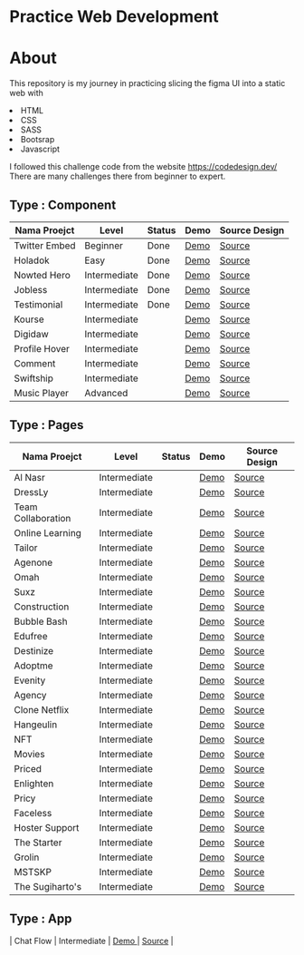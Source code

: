 # Practice Web Development 

# About 
This repository is my journey in practicing slicing the figma UI into a static web with  
 <li>HTML</li>
 <li>CSS</li>
 <li>SASS</li>
 <li>Bootsrap</li>
 <li>Javascript</li>
 
I followed this challenge code from the website https://codedesign.dev/ There are many challenges there from beginner to expert.

## Type : Component
| Nama Proejct        | Level        | Status     | Demo                                                 |     Source Design       |
|---------------------|--------------|------------|------------------------------------------------------|------------------------|
| Twitter Embed       | Beginner     | Done       | [Demo ](link-demo-1)                                 | [Source](https://codedesign.dev/challenge/twitter-embed) |
| Holadok             | Easy         | Done       | [Demo ](https://holadok-howlils-projects.vercel.app/)| [Source](https://codedesign.dev/challenge/holadok) |
| Nowted Hero         | Intermediate | Done       | [Demo ](https://nowted-howlils-projects.vercel.app/) | [Source](https://codedesign.dev/challenge/nowted) |
| Jobless             | Intermediate | Done       | [Demo ](https://slicingui.vercel.app/)               | [Source](https://codedesign.dev/challenge/jobless) |
| Testimonial         | Intermediate | Done       | [Demo ](https://slicingui.vercel.app/)               | [Source](https://codedesign.dev/challenge/testimoni) |
| Kourse              | Intermediate |            | [Demo ](https://slicingui.vercel.app/)               | [Source](https://codedesign.dev/challenge/kourse) |
| Digidaw             | Intermediate |            | [Demo ](https://slicingui.vercel.app/)               | [Source](https://codedesign.dev/challenge/digidaw) |
| Profile Hover       | Intermediate |            | [Demo ](https://slicingui.vercel.app/)               | [Source](https://codedesign.dev/challenge/profile-hover) |
| Comment             | Intermediate |            | [Demo ](https://slicingui.vercel.app/)               | [Source](https://codedesign.dev/challenge/comment) |
| Swiftship           | Intermediate |            | [Demo ](https://slicingui.vercel.app/)               | [Source](https://codedesign.dev/challenge/swiftship) |
| Music Player        | Advanced     |            | [Demo ](https://slicingui.vercel.app/)               | [Source](https://codedesign.dev/challenge/swiftship) |

## Type : Pages
| Nama Proejct        | Level        | Status     | Demo                                                 |     Source Design       |
|---------------------|--------------|------------|------------------------------------------------------|------------------------|
| Al Nasr             | Intermediate |            |  [Demo ](https://slicingui.vercel.app/)               | [Source](https://codedesign.dev/challenge/swiftship) |
| DressLy             | Intermediate |            |  [Demo ](https://slicingui.vercel.app/)               | [Source](https://codedesign.dev/challenge/swiftship) |
| Team Collaboration  | Intermediate |            |  [Demo ](https://slicingui.vercel.app/)               | [Source](https://codedesign.dev/challenge/swiftship) |
| Online Learning     | Intermediate |            |  [Demo ](https://slicingui.vercel.app/)               | [Source](https://codedesign.dev/challenge/swiftship) |
| Tailor              | Intermediate |            |  [Demo ](https://slicingui.vercel.app/)               | [Source](https://codedesign.dev/challenge/swiftship) |
| Agenone             | Intermediate |            |  [Demo ](https://slicingui.vercel.app/)               | [Source](https://codedesign.dev/challenge/swiftship) |
| Omah                | Intermediate |            |  [Demo ](https://slicingui.vercel.app/)               | [Source](https://codedesign.dev/challenge/swiftship) |
| Suxz                | Intermediate |            |  [Demo ](https://slicingui.vercel.app/)               | [Source](https://codedesign.dev/challenge/swiftship) |
| Construction        | Intermediate |            |  [Demo ](https://slicingui.vercel.app/)               | [Source](https://codedesign.dev/challenge/swiftship) |
| Bubble Bash         | Intermediate |            |  [Demo ](https://slicingui.vercel.app/)               | [Source](https://codedesign.dev/challenge/swiftship) |
| Edufree             | Intermediate |            |  [Demo ](https://slicingui.vercel.app/)               | [Source](https://codedesign.dev/challenge/swiftship) |
| Destinize           | Intermediate |            |  [Demo ](https://slicingui.vercel.app/)               | [Source](https://codedesign.dev/challenge/swiftship) |
| Adoptme             | Intermediate |            |  [Demo ](https://slicingui.vercel.app/)               | [Source](https://codedesign.dev/challenge/swiftship) |
| Evenity             | Intermediate |            |  [Demo ](https://slicingui.vercel.app/)               | [Source](https://codedesign.dev/challenge/swiftship) |
| Agency              | Intermediate |            |  [Demo ](https://slicingui.vercel.app/)               | [Source](https://codedesign.dev/challenge/swiftship) |
| Clone Netflix       | Intermediate |            |  [Demo ](https://slicingui.vercel.app/)               | [Source](https://codedesign.dev/challenge/swiftship) |
| Hangeulin           | Intermediate |            |  [Demo ](https://slicingui.vercel.app/)               | [Source](https://codedesign.dev/challenge/swiftship) |
| NFT                 | Intermediate |            |  [Demo ](https://slicingui.vercel.app/)               | [Source](https://codedesign.dev/challenge/swiftship) |
| Movies              | Intermediate |            |  [Demo ](https://slicingui.vercel.app/)               | [Source](https://codedesign.dev/challenge/swiftship) |
| Priced              | Intermediate |            |  [Demo ](https://slicingui.vercel.app/)               | [Source](https://codedesign.dev/challenge/swiftship) |
| Enlighten           | Intermediate |            |  [Demo ](https://slicingui.vercel.app/)               | [Source](https://codedesign.dev/challenge/swiftship) |
| Pricy               | Intermediate |            |  [Demo ](https://slicingui.vercel.app/)               | [Source](https://codedesign.dev/challenge/swiftship) |
| Faceless            | Intermediate |            |  [Demo ](https://slicingui.vercel.app/)               | [Source](https://codedesign.dev/challenge/swiftship) |
| Hoster Support      | Intermediate |            |  [Demo ](https://slicingui.vercel.app/)               | [Source](https://codedesign.dev/challenge/swiftship) |
| The Starter         | Intermediate |            |  [Demo ](https://slicingui.vercel.app/)               | [Source](https://codedesign.dev/challenge/swiftship) |
| Grolin              | Intermediate |            |  [Demo ](https://slicingui.vercel.app/)               | [Source](https://codedesign.dev/challenge/swiftship) |
| MSTSKP              | Intermediate |            |  [Demo ](https://slicingui.vercel.app/)               | [Source](https://codedesign.dev/challenge/swiftship) |
| The Sugiharto's     | Intermediate |            |  [Demo ](https://slicingui.vercel.app/)               | [Source](https://codedesign.dev/challenge/swiftship) |


## Type : App
| Chat Flow           | Intermediate | [Demo ](https://slicingui.vercel.app/)               | [Source](https://codedesign.dev/challenge/chatFlow) |
